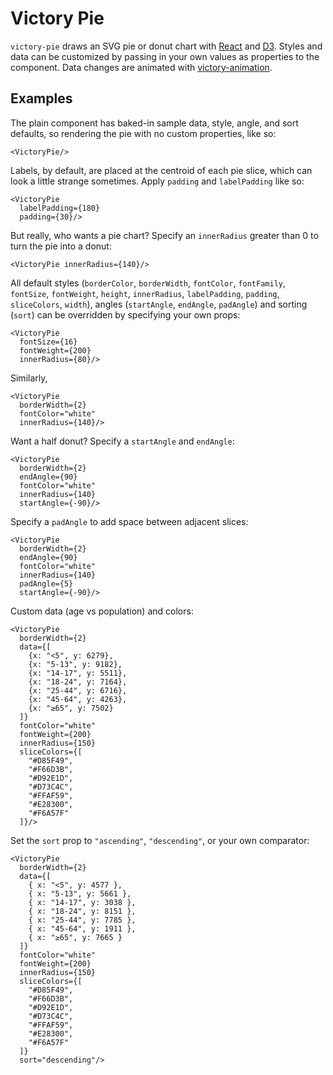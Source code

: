 Victory Pie
=============

`victory-pie` draws an SVG pie or donut chart with [React](https://github.com/facebook/react) and [D3](https://github.com/mbostock/d3). Styles and data can be customized by passing in your own values as properties to the component. Data changes are animated with [victory-animation](https://github.com/FormidableLabs/victory-animation).

## Examples

The plain component has baked-in sample data, style, angle, and sort defaults, so rendering the pie with no custom properties, like so:

``` playground
<VictoryPie/>
```

Labels, by default, are placed at the centroid of each pie slice, which can look a little strange sometimes. Apply `padding` and `labelPadding` like so:

``` playground
<VictoryPie
  labelPadding={180}
  padding={30}/>
```

But really, who wants a pie chart? Specify an `innerRadius` greater than 0 to turn the pie into a donut:

``` playground
<VictoryPie innerRadius={140}/>
```

All default styles (`borderColor`, `borderWidth`, `fontColor`, `fontFamily`, `fontSize`, `fontWeight`, `height`,  `innerRadius`, `labelPadding`, `padding`, `sliceColors`, `width`), angles (`startAngle`, `endAngle`, `padAngle`) and sorting (`sort`) can be overridden by specifying your own props:

``` playground
<VictoryPie
  fontSize={16}
  fontWeight={200}
  innerRadius={80}/>
```

Similarly,

``` playground
<VictoryPie
  borderWidth={2}
  fontColor="white"
  innerRadius={140}/>
```

Want a half donut? Specify a `startAngle` and `endAngle`:

``` playground
<VictoryPie
  borderWidth={2}
  endAngle={90}
  fontColor="white"
  innerRadius={140}
  startAngle={-90}/>
```

Specify a `padAngle` to add space between adjacent slices:

``` playground
<VictoryPie
  borderWidth={2}
  endAngle={90}
  fontColor="white"
  innerRadius={140}
  padAngle={5}
  startAngle={-90}/>
```

Custom data (age vs population) and colors:

``` playground
<VictoryPie
  borderWidth={2}
  data={[
    {x: "<5", y: 6279},
    {x: "5-13", y: 9182},
    {x: "14-17", y: 5511},
    {x: "18-24", y: 7164},
    {x: "25-44", y: 6716},
    {x: "45-64", y: 4263},
    {x: "≥65", y: 7502}
  ]}
  fontColor="white"
  fontWeight={200}
  innerRadius={150}
  sliceColors={[
    "#D85F49",
    "#F66D3B",
    "#D92E1D",
    "#D73C4C",
    "#FFAF59",
    "#E28300",
    "#F6A57F"
  ]}/>
```

Set the `sort` prop to `"ascending"`, `"descending"`, or your own comparator:

``` playground
<VictoryPie
  borderWidth={2}
  data={[
    { x: "<5", y: 4577 },
    { x: "5-13", y: 5661 },
    { x: "14-17", y: 3038 },
    { x: "18-24", y: 8151 },
    { x: "25-44", y: 7785 },
    { x: "45-64", y: 1911 },
    { x: "≥65", y: 7665 }
  ]}
  fontColor="white"
  fontWeight={200}
  innerRadius={150}
  sliceColors={[
    "#D85F49",
    "#F66D3B",
    "#D92E1D",
    "#D73C4C",
    "#FFAF59",
    "#E28300",
    "#F6A57F"
  ]}
  sort="descending"/>
```
